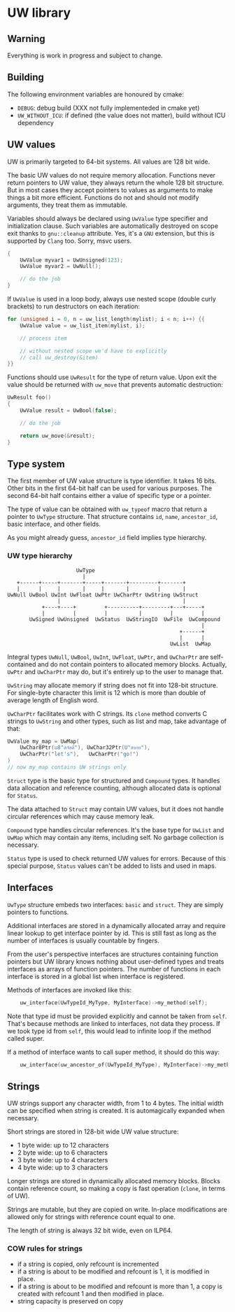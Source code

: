 # UW library

## Warning

Everything is work in progress and subject to change.

## Building

The following environment variables are honoured by cmake:

* `DEBUG`: debug build (XXX not fully implementeded in cmake yet)
* `UW_WITHOUT_ICU`: if defined (the value does not matter), build without ICU dependency

## UW values

UW is primarily targeted to 64-bit systems. All values are 128 bit wide.

The basic UW values do not require memory allocation.
Functions never return pointers to UW value, they always return the whole 128 bit structure.
But in most cases they accept pointers to values as arguments to make things a bit more efficient.
Functions do not and should not modify arguments, they treat them as immutable.

Variables should always be declared using `UwValue` type specifier and initialization clause.
Such variables are automatically destroyed on scope exit thanks to `gnu::cleanup` attribute.
Yes, it's a `GNU` extension, but this is supported by `Clang` too.
Sorry, msvc users.
```c
{
    UwValue myvar1 = UwUnsigned(123);
    UwValue myvar2 = UwNull();

    // do the job
}
```

If `UwValue` is used in a loop body, always use nested scope (double curly brackets)
to run destructors on each iteration:
```c
for (unsigned i = 0, n = uw_list_length(mylist); i < n; i++) {{
    UwValue value = uw_list_item(mylist, i);

    // process item

    // without nested scope we'd have to explicitly
    // call uw_destroy(&item)
}}
```

Functions should use `UwResult` for the type of return value.
Upon exit the value should be returned with `uw_move` that prevents automatic destruction:
```c
UwResult foo()
{
    UwValue result = UwBool(false);

    // do the job

    return uw_move(&result);
}
```

## Type system

The first member of UW value structure is type identifier.
It takes 16 bits. Other bits in the first 64-bit half can be used for various purposes.
The second 64-bit half contains either a value of specific type or a pointer.

The type of value can be obtained with `uw_typeof` macro that return a pointer to `UwType` structure.
That structure contains `id`, `name`, `ancestor_id`, basic interface, and other fields.

As you might already guess, `ancestor_id` field implies type hierarchy.

### UW type hierarchy

```
                      UwType
                        |
   +------+-----+-------+-----+-------+---------+-------+
   |      |     |       |     |       |         |       |
UwNull UwBool UwInt UwFloat UwPtr UwCharPtr UwString UwStruct
                |                                       |
           +----+----+         +----------+---------+---+-----+
           |         |         |          |         |         |
       UwSigned UwUnsigned  UwStatus  UwStringIO  UwFile  UwCompound
                                                              |
                                                       +------+
                                                       |      |
                                                    UwList  UwMap
```

Integral types `UwNull`, `UwBool`, `UwInt`, `UwFloat`, `UwPtr`, and `UwCharPtr`
are self-contained and do not contain pointers to allocated memory blocks.
Actually, `UwPtr` and `UwCharPtr` may do, but it's entirely up to the user
to manage that.

`UwString` may allocate memory if string does not fit into 128-bit structure.
For single-byte character this limit is 12 which is more than double of average
length of English word.

`UwCharPtr` facilitates work with C strings.
Its `clone` method converts C strings to `UwString` and other types, such as
list and map, take advantage of that:
```c
UwValue my_map = UwMap(
    UwChar8Ptr(u8"สวัสดี"), UwChar32Ptr(U"สบาย"),
    UwCharPtr("let's"),   UwCharPtr("go!")
)
// now my_map contains UW strings only
```

`Struct` type is the basic type for structured and `Compound` types.
It handles data allocation and reference counting, although allocated data
is optional for `Status`.

The data attached to `Struct` may contain UW values, but it does not handle
circular references which may cause memory leak.

`Compound` type handles circular references. It's the base type for `UwList`
and `UwMap` which may contain any items, including self.
No garbage collection is necessary.

`Status` type is used to check returned UW values for errors.
Because of this special purpose, `Status` values can't be added to lists
and used in maps.

## Interfaces

`UwType` structure embeds two interfaces: `basic` and `struct`.
They are simply pointers to functions.

Additional interfaces are stored in a dynamically allocated array
and require linear lookup to get interface pointer by id.
This is still fast as long as the number of interfaces is usually
countable by fingers.

From the user's perspective interfaces are structures containing function pointers
but UW library knows nothing about user-defined types and treats
interfaces as arrays of function pointers.
The number of functions in each interface is stored in a global list
when interface is registered.

Methods of interfaces are invoked like this:
```c
    uw_interface(UwTypeId_MyType, MyInterface)->my_method(self);
```

Note that type id must be provided explicitly and cannot be taken from `self`.
That's because methods are linked to interfaces, not data they process.
If we took type id from `self`, this would lead to infinite loop if the method
called super.

If a method of interface wants to call super method, it should do this way:
```c
    uw_interface(uw_ancestor_of(UwTypeId_MyType), MyInterface)->my_method(self);
```

## Strings

UW strings support any character width, from 1 to 4 bytes.
The initial width can be specified when string is created.
It is automagically expanded when necessary.

Short strings are stored in 128-bit wide UW value structure:
* 1 byte wide: up to 12 characters
* 2 byte wide: up to 6 characters
* 3 byte wide: up to 4 characters
* 4 byte wide: up to 3 characters

Longer strings are stored in dynamically allocated memory blocks.
Blocks contain reference count, so making a copy is fast operation (`clone`, in terms of UW).

Strings are mutable, but they are copied on write.
In-place modifications are allowed only for strings with reference count equal to one.

The length of string is always 32 bit wide, even on ILP64.

### COW rules for strings

* if a string is copied, only refcount is incremented
* if a string is about to be modified and refcount is 1, it is modified in place.
* if a string is about to be modified and refcount is more than 1, a copy is created
  with refcount 1 and then modified in place.
* string capacity is preserved on copy
